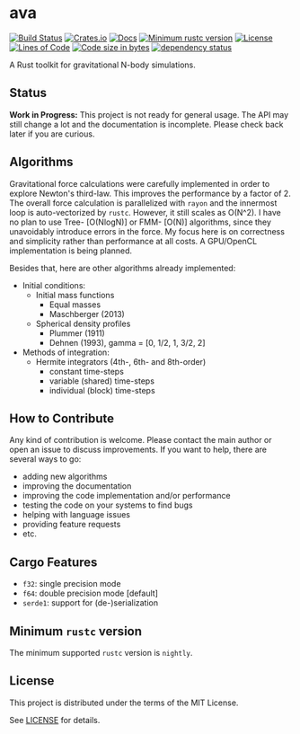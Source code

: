 # ava

[![Build Status](https://travis-ci.org/ggf84/ava.svg?branch=master)](https://travis-ci.org/ggf84/ava)
[![Crates.io](https://img.shields.io/crates/v/ava.svg)](https://crates.io/crates/ava)
[![Docs](https://docs.rs/ava/badge.svg)](https://docs.rs/ava)
[![Minimum rustc version](https://img.shields.io/badge/rustc-nightly-red.svg)](https://github.com/ggf84/ava#minimum-rustc-version)
[![License](https://img.shields.io/crates/l/ava.svg)](https://github.com/ggf84/ava#license)
[![Lines of Code](https://tokei.rs/b1/github/ggf84/ava?category=code)](https://github.com/ggf84/ava)
[![Code size in bytes](https://img.shields.io/github/languages/code-size/ggf84/ava.svg)](https://github.com/ggf84/ava)
[![dependency status](https://deps.rs/repo/github/ggf84/ava/status.svg)](https://deps.rs/repo/github/ggf84/ava)

A Rust toolkit for gravitational N-body simulations.


## Status

**Work in Progress:** This project is not ready for general usage. The API may still change
a lot and the documentation is incomplete. Please check back later if you are curious.


## Algorithms

Gravitational force calculations were carefully implemented in order to explore Newton's
third-law. This improves the performance by a factor of 2. The overall force calculation
is parallelized with `rayon` and the innermost loop is auto-vectorized by `rustc`. However,
it still scales as O(N^2). I have no plan to use Tree- [O(NlogN)] or FMM- [O(N)] algorithms,
since they unavoidably introduce errors in the force. My focus here is on correctness and
simplicity rather than performance at all costs. A GPU/OpenCL implementation is being planned.

Besides that, here are other algorithms already implemented:
- Initial conditions:
    - Initial mass functions
        - Equal masses
        - Maschberger (2013)
    - Spherical density profiles
        - Plummer (1911)
        - Dehnen (1993), gamma = [0, 1/2, 1, 3/2, 2]
- Methods of integration:
    - Hermite integrators (4th-, 6th- and 8th-order)
        - constant time-steps
        - variable (shared) time-steps
        - individual (block) time-steps


## How to Contribute

Any kind of contribution is welcome. Please contact the main author or open an issue
to discuss improvements. If you want to help, there are several ways to go:
- adding new algorithms
- improving the documentation
- improving the code implementation and/or performance
- testing the code on your systems to find bugs
- helping with language issues
- providing feature requests
- etc.


## Cargo Features

- `f32`: single precision mode
- `f64`: double precision mode [default]
- `serde1`: support for (de-)serialization


## Minimum `rustc` version

The minimum supported `rustc` version is `nightly`.


## License

This project is distributed under the terms of the MIT License.

See [LICENSE](LICENSE) for details.
